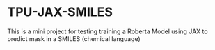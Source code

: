 # TPU-JAX-SMILES

This is a mini project for testing training a Roberta Model using JAX to predict mask in a SMILES (chemical language)
